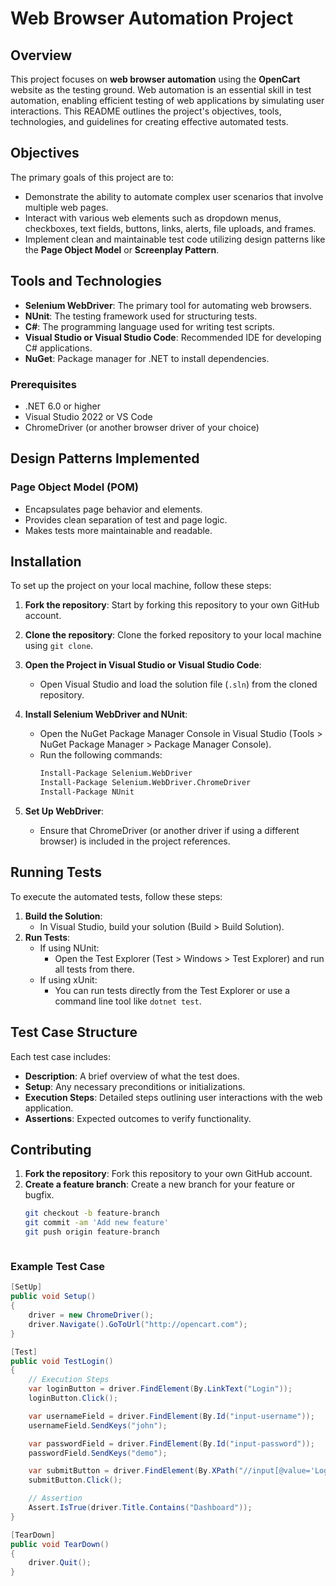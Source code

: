 # Web Browser Automation Project

## Overview

This project focuses on **web browser automation** using the **OpenCart** website as the testing ground. Web automation is an essential skill in test automation, enabling efficient testing of web applications by simulating user interactions. This README outlines the project's objectives, tools, technologies, and guidelines for creating effective automated tests.

## Objectives

The primary goals of this project are to:

- Demonstrate the ability to automate complex user scenarios that involve multiple web pages.
- Interact with various web elements such as dropdown menus, checkboxes, text fields, buttons, links, alerts, file uploads, and frames.
- Implement clean and maintainable test code utilizing design patterns like the **Page Object Model** or **Screenplay Pattern**.

## Tools and Technologies

- **Selenium WebDriver**: The primary tool for automating web browsers.
- **NUnit**: The testing framework used for structuring tests.
- **C#**: The programming language used for writing test scripts.
- **Visual Studio or Visual Studio Code**: Recommended IDE for developing C# applications.
- **NuGet**: Package manager for .NET to install dependencies.

### Prerequisites

- .NET 6.0 or higher
- Visual Studio 2022 or VS Code
- ChromeDriver (or another browser driver of your choice)

## Design Patterns Implemented

### Page Object Model (POM)

- Encapsulates page behavior and elements.
- Provides clean separation of test and page logic.
- Makes tests more maintainable and readable.

## Installation

To set up the project on your local machine, follow these steps:

1. **Fork the repository**: Start by forking this repository to your own GitHub account.
2. **Clone the repository**: Clone the forked repository to your local machine using `git clone`.
3. **Open the Project in Visual Studio or Visual Studio Code**:
   - Open Visual Studio and load the solution file (`.sln`) from the cloned repository.
4. **Install Selenium WebDriver and NUnit**:
   - Open the NuGet Package Manager Console in Visual Studio (Tools > NuGet Package Manager > Package Manager Console).
   - Run the following commands:
     ```bash
     Install-Package Selenium.WebDriver
     Install-Package Selenium.WebDriver.ChromeDriver
     Install-Package NUnit
     ```

5. **Set Up WebDriver**:
   - Ensure that ChromeDriver (or another driver if using a different browser) is included in the project references.

## Running Tests

To execute the automated tests, follow these steps:

1. **Build the Solution**:
   - In Visual Studio, build your solution (Build > Build Solution).
2. **Run Tests**:
   - If using NUnit:
     - Open the Test Explorer (Test > Windows > Test Explorer) and run all tests from there.
   - If using xUnit:
     - You can run tests directly from the Test Explorer or use a command line tool like `dotnet test`.

## Test Case Structure

Each test case includes:

- **Description**: A brief overview of what the test does.
- **Setup**: Any necessary preconditions or initializations.
- **Execution Steps**: Detailed steps outlining user interactions with the web application.
- **Assertions**: Expected outcomes to verify functionality.

 ## Contributing

1. **Fork the repository**: Fork this repository to your own GitHub account.
2. **Create a feature branch**: Create a new branch for your feature or bugfix.
   ```bash
   git checkout -b feature-branch
   git commit -am 'Add new feature'
   git push origin feature-branch



### Example Test Case

```csharp
[SetUp]
public void Setup()
{
    driver = new ChromeDriver();
    driver.Navigate().GoToUrl("http://opencart.com");
}

[Test]
public void TestLogin()
{
    // Execution Steps
    var loginButton = driver.FindElement(By.LinkText("Login"));
    loginButton.Click();

    var usernameField = driver.FindElement(By.Id("input-username"));
    usernameField.SendKeys("john");

    var passwordField = driver.FindElement(By.Id("input-password"));
    passwordField.SendKeys("demo");

    var submitButton = driver.FindElement(By.XPath("//input[@value='Login']"));
    submitButton.Click();

    // Assertion
    Assert.IsTrue(driver.Title.Contains("Dashboard"));
}

[TearDown]
public void TearDown()
{
    driver.Quit();
}




